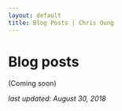 ```yaml
---
layout: default
title: Blog Posts | Chris Oung
---
```

# Blog posts

(Coming soon)

_last updated: August 30, 2018_
